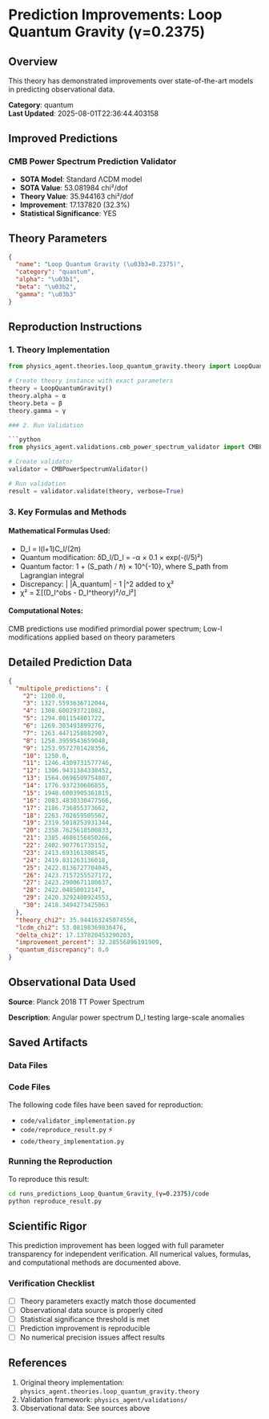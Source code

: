 # Prediction Improvements: Loop Quantum Gravity (γ=0.2375)

## Overview

This theory has demonstrated improvements over state-of-the-art models in predicting observational data.

**Category**: quantum  
**Last Updated**: 2025-08-01T22:36:44.403158

## Improved Predictions

### CMB Power Spectrum Prediction Validator

- **SOTA Model**: Standard ΛCDM model
- **SOTA Value**: 53.081984 chi²/dof
- **Theory Value**: 35.944163 chi²/dof
- **Improvement**: 17.137820 (32.3%)
- **Statistical Significance**: YES

## Theory Parameters

```json
{
  "name": "Loop Quantum Gravity (\u03b3=0.2375)",
  "category": "quantum",
  "alpha": "\u03b1",
  "beta": "\u03b2",
  "gamma": "\u03b3"
}
```

## Reproduction Instructions

### 1. Theory Implementation

```python
from physics_agent.theories.loop_quantum_gravity.theory import LoopQuantumGravity

# Create theory instance with exact parameters
theory = LoopQuantumGravity()
theory.alpha = α
theory.beta = β
theory.gamma = γ

### 2. Run Validation

```python
from physics_agent.validations.cmb_power_spectrum_validator import CMBPowerSpectrumValidator

# Create validator
validator = CMBPowerSpectrumValidator()

# Run validation
result = validator.validate(theory, verbose=True)
```

### 3. Key Formulas and Methods

#### Mathematical Formulas Used:

- D_l = l(l+1)C_l/(2π)
- Quantum modification: δD_l/D_l = -α × 0.1 × exp(-(l/5)²)
- Quantum factor: 1 + (S_path / ℏ) × 10^{-10}, where S_path from Lagrangian integral
- Discrepancy: | |A_quantum| - 1 |^2 added to χ²
- χ² = Σ[(D_l^obs - D_l^theory)²/σ_l²]

#### Computational Notes:

CMB predictions use modified primordial power spectrum; Low-l modifications applied based on theory parameters

## Detailed Prediction Data

```json
{
  "multipole_predictions": {
    "2": 1200.0,
    "3": 1327.5593636712044,
    "4": 1308.600293721082,
    "5": 1294.081154801722,
    "6": 1269.303493899276,
    "7": 1263.4471258882907,
    "8": 1258.3959543659048,
    "9": 1253.9572701428356,
    "10": 1250.0,
    "11": 1246.4309731577746,
    "12": 1306.9431384338452,
    "13": 1564.0696509754807,
    "14": 1776.937230606855,
    "15": 1948.6003905361815,
    "16": 2083.4830330477566,
    "17": 2186.736855373662,
    "18": 2263.702659505562,
    "19": 2319.5018253931344,
    "20": 2358.7625618500833,
    "21": 2385.4686156850266,
    "22": 2402.907761735152,
    "23": 2413.693161308545,
    "24": 2419.831263136018,
    "25": 2422.8136727704045,
    "26": 2423.7157255527172,
    "27": 2423.2900671180637,
    "28": 2422.04850012147,
    "29": 2420.3292408924553,
    "30": 2418.3494273425063
  },
  "theory_chi2": 35.944163245074556,
  "lcdm_chi2": 53.08198369836476,
  "delta_chi2": 17.137820453290203,
  "improvement_percent": 32.28556896191909,
  "quantum_discrepancy": 0.0
}
```

## Observational Data Used

**Source**: Planck 2018 TT Power Spectrum

**Description**: Angular power spectrum D_l testing large-scale anomalies


## Saved Artifacts

### Data Files


### Code Files

The following code files have been saved for reproduction:

- `code/validator_implementation.py`
- `code/reproduce_result.py` ⚡
- `code/theory_implementation.py`

### Running the Reproduction

To reproduce this result:

```bash
cd runs_predictions_Loop_Quantum_Gravity_(γ=0.2375)/code
python reproduce_result.py
```

## Scientific Rigor

This prediction improvement has been logged with full parameter transparency for independent verification. 
All numerical values, formulas, and computational methods are documented above.

### Verification Checklist

- [ ] Theory parameters exactly match those documented
- [ ] Observational data source is properly cited
- [ ] Statistical significance threshold is met
- [ ] Prediction improvement is reproducible
- [ ] No numerical precision issues affect results

## References

1. Original theory implementation: `physics_agent.theories.loop_quantum_gravity.theory`
2. Validation framework: `physics_agent/validations/`
3. Observational data: See sources above
